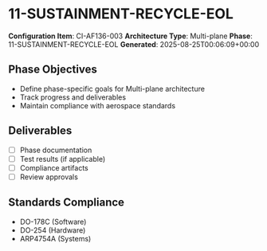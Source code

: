 # 11-SUSTAINMENT-RECYCLE-EOL

**Configuration Item**: CI-AF136-003
**Architecture Type**: Multi-plane
**Phase**: 11-SUSTAINMENT-RECYCLE-EOL
**Generated**: 2025-08-25T00:06:09+00:00

## Phase Objectives
- Define phase-specific goals for Multi-plane architecture
- Track progress and deliverables
- Maintain compliance with aerospace standards

## Deliverables
- [ ] Phase documentation
- [ ] Test results (if applicable)
- [ ] Compliance artifacts
- [ ] Review approvals

## Standards Compliance
- DO-178C (Software)
- DO-254 (Hardware)
- ARP4754A (Systems)

